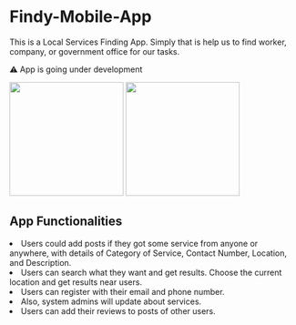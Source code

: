 # Findy-Mobile-App
This is a Local Services Finding App. Simply that is help us to find worker, company, or government office for our tasks.

⚠ App is going under development


<img  src="https://user-images.githubusercontent.com/57175766/194025496-df1fed95-d94e-4ee9-b370-b129b5f29c03.png" width="200px" />
<img  src="https://user-images.githubusercontent.com/57175766/194026117-97fea2fb-fc1e-4732-807b-2a1e7adca046.png" width="200px" />

## App Functionalities
<li>Users could add posts if they got some service from anyone or
anywhere, with details of Category of Service, Contact Number,
Location, and Description. </li>
<li> Users can search what they want and get results. Choose the
current location and get results near users.</li>
<li> Users can register with their email and phone number.</li>
<li> Also, system admins will update about services.</li>
<li> Users can add their reviews to posts of other users.</li>
